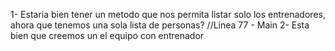 

1- Estaria bien tener un metodo que nos permita listar solo los entrenadores, ahora que tenemos una sola lista de personas?
//Linea 77 - Main
2- Esta bien que creemos un el equipo con entrenador